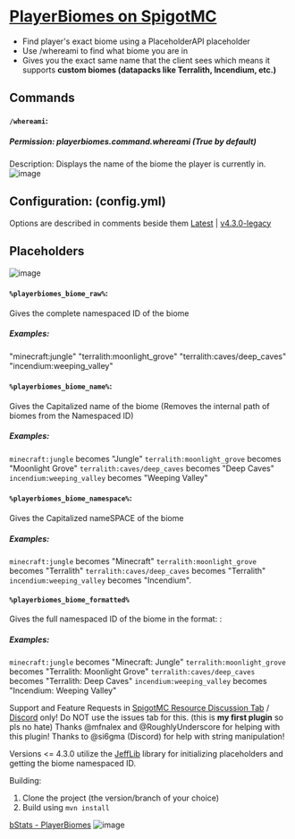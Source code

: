 # [PlayerBiomes on SpigotMC](https://www.spigotmc.org/resources/playerbiomes-1-16-x-1-19-x.108144/)
- Find player's exact biome using a PlaceholderAPI placeholder
- Use /whereami to find what biome you are in
- Gives you the exact same name that the client sees which means it supports **custom biomes (datapacks like Terralith, Incendium, etc.)**

## Commands
#### `/whereami`:
##### Permission: playerbiomes.command.whereami (True by default) 
Description: Displays the name of the biome the player is currently in.
![image](https://github.com/pseudoforceyt/PlayerBiomes/assets/70620481/72ba4a09-9e06-479d-b43a-3ebe7bc0d179)

## Configuration: (config.yml)
Options are described in comments beside them
[Latest](https://github.com/pseudoforceyt/PlayerBiomes/blob/main/src/main/resources/config.yml) | [v4.3.0-legacy](https://raw.githubusercontent.com/pseudoforceyt/PlayerBiomes/v4.3.0-legacy/src/main/resources/config.yml)

## Placeholders
![image](https://github.com/pseudoforceyt/PlayerBiomes/assets/70620481/2402d591-c9bf-4e2e-b81e-807c3fab2365)

#### `%playerbiomes_biome_raw%`: 
Gives the complete namespaced ID of the biome
##### Examples:
"minecraft:jungle"
"terralith:moonlight_grove"
"terralith:caves/deep_caves"
"incendium:weeping_valley"

#### `%playerbiomes_biome_name%`:
Gives the Capitalized name of the biome (Removes the internal path of biomes from the Namespaced ID)
##### Examples:
`minecraft:jungle` becomes "Jungle"
`terralith:moonlight_grove` becomes "Moonlight Grove"
`terralith:caves/deep_caves` becomes "Deep Caves"
`incendium:weeping_valley` becomes "Weeping Valley"

#### `%playerbiomes_biome_namespace%`:
Gives the Capitalized nameSPACE of the biome
##### Examples:
`minecraft:jungle` becomes "Minecraft"
`terralith:moonlight_grove` becomes "Terralith"
`terralith:caves/deep_caves` becomes "Terralith"
`incendium:weeping_valley` becomes "Incendium".

#### `%playerbiomes_biome_formatted%`
Gives the full namespaced ID of the biome in the format: <Namespace>: <Biome Name Capitalized>
##### Examples:
`minecraft:jungle` becomes "Minecraft: Jungle"
`terralith:moonlight_grove` becomes "Terralith: Moonlight Grove"
`terralith:caves/deep_caves` becomes "Terralith: Deep Caves"
`incendium:weeping_valley` becomes "Incendium: Weeping Valley"

Support and Feature Requests in [SpigotMC Resource Discussion Tab](https://www.spigotmc.org/threads/playerbiomes-1-16-3-1-20-x.592358/) / [Discord](https://dsc.gg/pseudoforceyt) only! Do NOT use the issues tab for this.
(this is **my first plugin** so pls no hate)
Thanks @mfnalex and @RoughlyUnderscore for helping with this plugin!
Thanks to @si6gma (Discord) for help with string manipulation!

Versions <= 4.3.0 utilize the [JeffLib](https://github.com/JEFF-Media-GbR/JeffLib) library for initializing placeholders and getting the biome namespaced ID.

Building:
1. Clone the project (the version/branch of your choice)
2. Build using `mvn install`

[bStats - PlayerBiomes](https://bstats.org/plugin/bukkit/PlayerBiomes/17782)
![image](https://bstats.org/signatures/bukkit/PlayerBiomes.svg)
